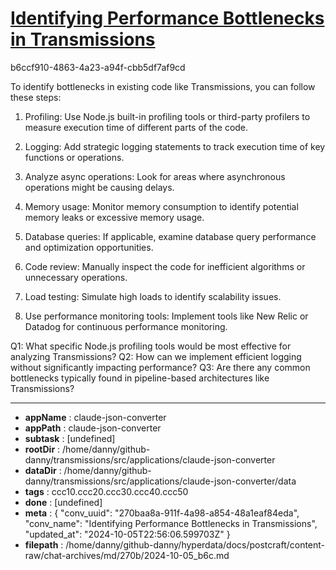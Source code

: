 # [Identifying Performance Bottlenecks in Transmissions](https://claude.ai/chat/270baa8a-911f-4a98-a854-48a1eaf84eda)

b6ccf910-4863-4a23-a94f-cbb5df7af9cd

 To identify bottlenecks in existing code like Transmissions, you can follow these steps:

1. Profiling: Use Node.js built-in profiling tools or third-party profilers to measure execution time of different parts of the code.

2. Logging: Add strategic logging statements to track execution time of key functions or operations.

3. Analyze async operations: Look for areas where asynchronous operations might be causing delays.

4. Memory usage: Monitor memory consumption to identify potential memory leaks or excessive memory usage.

5. Database queries: If applicable, examine database query performance and optimization opportunities.

6. Code review: Manually inspect the code for inefficient algorithms or unnecessary operations.

7. Load testing: Simulate high loads to identify scalability issues.

8. Use performance monitoring tools: Implement tools like New Relic or Datadog for continuous performance monitoring.

Q1: What specific Node.js profiling tools would be most effective for analyzing Transmissions?
Q2: How can we implement efficient logging without significantly impacting performance?
Q3: Are there any common bottlenecks typically found in pipeline-based architectures like Transmissions?

---

* **appName** : claude-json-converter
* **appPath** : claude-json-converter
* **subtask** : [undefined]
* **rootDir** : /home/danny/github-danny/transmissions/src/applications/claude-json-converter
* **dataDir** : /home/danny/github-danny/transmissions/src/applications/claude-json-converter/data
* **tags** : ccc10.ccc20.ccc30.ccc40.ccc50
* **done** : [undefined]
* **meta** : {
  "conv_uuid": "270baa8a-911f-4a98-a854-48a1eaf84eda",
  "conv_name": "Identifying Performance Bottlenecks in Transmissions",
  "updated_at": "2024-10-05T22:56:06.599703Z"
}
* **filepath** : /home/danny/github-danny/hyperdata/docs/postcraft/content-raw/chat-archives/md/270b/2024-10-05_b6c.md